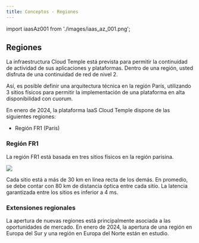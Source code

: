 ```yaml
---
title: Conceptos - Regiones
---
```


import iaasAz001 from './images/iaas_az_001.png';

## Regiones

La infraestructura Cloud Temple está prevista para permitir la continuidad de actividad de sus aplicaciones y plataformas. 
Dentro de una región, usted disfruta de una continuidad de red de nivel 2.

Así, es posible definir una arquitectura técnica en la región París, utilizando 3 sitios físicos para permitir la implementación de una plataforma en alta disponibilidad con cuorum.

En enero de 2024, la plataforma IaaS Cloud Temple dispone de las siguientes regiones:

- Región FR1 (París)

### Región FR1

La región FR1 está basada en tres sitios físicos en la región parisina. 

<img src={iaasAz001} />

Cada sitio está a más de 30 km en línea recta de los demás. En promedio, se debe contar con 80 km de distancia óptica entre cada sitio. La latencia garantizada entre los sitios es inferior a 4 ms.

### Extensiones regionales

La apertura de nuevas regiones está principalmente asociada a las oportunidades de mercado. En enero de 2024, la apertura de una región en Europa del Sur y una región en Europa del Norte están en estudio.